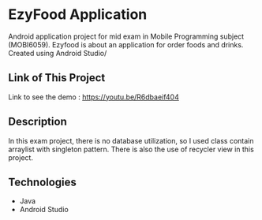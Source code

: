 # EzyFood Application
Android application project for mid exam in Mobile Programming subject (MOBI6059). Ezyfood is about an application for order foods and drinks. Created using Android Studio/

## Link of This Project
Link to see the demo : https://youtu.be/R6dbaeif404

## Description
In this exam project, there is no database utilization, so I used class contain arraylist with singleton pattern. There is also the use of recycler view in this project.

## Technologies
<ul>
  <li>Java</li>
  <li>Android Studio</li>  
</ul>
